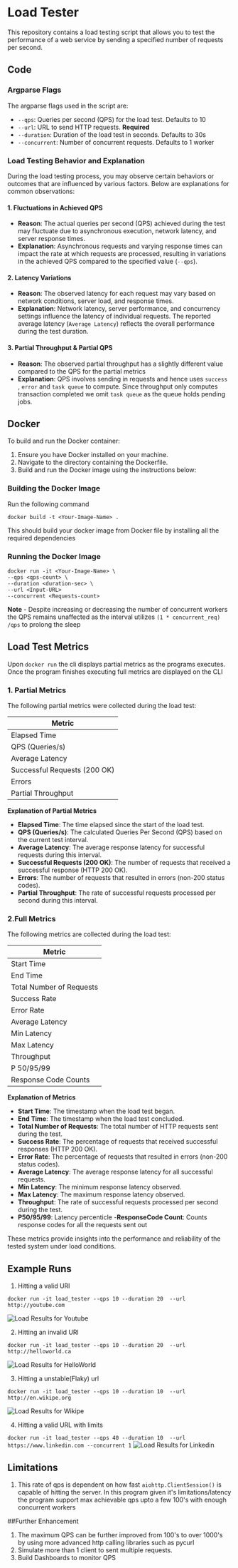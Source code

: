 # Load Tester

This repository contains a load testing script that allows you to test the performance of a web service by sending a specified number of requests per second.

## Code

### Argparse Flags
The argparse flags used in the script are:
- `--qps`: Queries per second (QPS) for the load test. Defaults to 10
- `--url`: URL to send HTTP requests. **Required**
- `--duration`: Duration of the load test in seconds. Defaults to 30s
- `--concurrent`: Number of concurrent requests. Defaults to 1 worker

### Load Testing Behavior and Explanation
During the load testing process, you may observe certain behaviors or outcomes that are influenced by various factors. Below are explanations for common observations:

#### 1. Fluctuations in Achieved QPS
- **Reason**: The actual queries per second (QPS) achieved during the test may fluctuate due to asynchronous execution, network latency, and server response times.
- **Explanation**: Asynchronous requests and varying response times can impact the rate at which requests are processed, resulting in variations in the achieved QPS compared to the specified value (`--qps`).

#### 2. Latency Variations
- **Reason**: The observed latency for each request may vary based on network conditions, server load, and response times.
- **Explanation**: Network latency, server performance, and concurrency settings influence the latency of individual requests. The reported average latency (`Average Latency`) reflects the overall performance during the test duration.

#### 3. Partial Throughput & Partial QPS
- **Reason**: The observed partial throughput has a slightly different value compared to the QPS for the partial metrics
- **Explanation**: QPS involves sending in requests and hence uses `success `, `error` and `task queue` to compute. Since throughput only computes transaction completed we omit `task queue` as the queue holds pending jobs. 


## Docker

To build and run the Docker container:

1. Ensure you have Docker installed on your machine.
2. Navigate to the directory containing the Dockerfile.
3. Build and run the Docker image using the instructions below:

### Building the Docker Image

Run the following command

```docker build -t <Your-Image-Name> .```

This should build your docker image from Docker file by installing all the required dependencies

### Running the Docker Image

``` 
docker run -it <Your-Image-Name> \
--qps <qps-count> \
--duration <duration-sec> \
--url <Input-URL>
--concurrent <Requests-count>
 ```
 **Note** - Despite increasing or decreasing the number of concurrent workers the QPS remains unaffected as the interval utilizes ```(1 * concurrent_req) /qps``` to prolong the sleep


## Load Test Metrics

Upon ```docker run``` the cli displays partial metrics as the programs executes.
Once the program finishes executing full metrics are displayed on the CLI

### 1. Partial Metrics

The following partial metrics were collected during the load test:

| Metric               |
|----------------------|
| Elapsed Time         |
| QPS (Queries/s)      |
| Average Latency      | 
| Successful Requests (200 OK) |
| Errors               |
| Partial Throughput   |

**Explanation of Partial Metrics**

- **Elapsed Time**: The time elapsed since the start of the load test.
- **QPS (Queries/s)**: The calculated Queries Per Second (QPS) based on the current test interval.
- **Average Latency**: The average response latency for successful requests during this interval.
- **Successful Requests (200 OK)**: The number of requests that received a successful response (HTTP 200 OK).
- **Errors**: The number of requests that resulted in errors (non-200 status codes).
- **Partial Throughput**: The rate of successful requests processed per second during this interval.

### 2.Full Metrics

The following metrics are collected during the load test:

| Metric               |
|----------------------|
| Start Time           |
| End Time             |
| Total Number of Requests |
| Success Rate         | 
| Error Rate           |
| Average Latency      | 
| Min Latency          | 
| Max Latency          |
| Throughput           |
| P 50/95/99           | 
| Response Code Counts | 

**Explanation of Metrics**

- **Start Time**: The timestamp when the load test began.
- **End Time**: The timestamp when the load test concluded.
- **Total Number of Requests**: The total number of HTTP requests sent during the test.
- **Success Rate**: The percentage of requests that received successful responses (HTTP 200 OK).
- **Error Rate**: The percentage of requests that resulted in errors (non-200 status codes).
- **Average Latency**: The average response latency for all successful requests.
- **Min Latency**: The minimum response latency observed.
- **Max Latency**: The maximum response latency observed.
- **Throughput**: The rate of successful requests processed per second during the test.
- **P50/95/99**: Latency percenticle
-**ResponseCode Count**: Counts response codes for all the requests sent out


These metrics provide insights into the performance and reliability of the tested system under load conditions.


## Example Runs

1. Hitting a valid URl

```docker run -it load_tester --qps 10 --duration 20  --url http://youtube.com```

![Load Results for Youtube](img/youtube.png)


2. Hitting an invalid URl

```docker run -it load_tester --qps 10 --duration 20  --url http://helloworld.ca```


![Load Results for HelloWorld](img/broken_url.png)


3. Hitting a unstable(Flaky) url

```docker run -it load_tester --qps 10 --duration 10  --url http://en.wikipe.org```

![Load Results for Wikipe](img/flaky_url.png)

4. Hitting a valid URL with limits

```docker run -it load_tester --qps 40 --duration 10  --url https://www.linkedin.com --concurrent 1```
![Load Results for Linkedin](img/linkedin.png)


## Limitations
1. This rate of qps is dependent on  how fast  `aiohttp.ClientSession()` is capable of hitting the server. In this program given it's limitations/latency the program support max achievable qps upto a few 100's with enough concurrent workers


##Further Enhancement
1. The maximum QPS can be further improved from 100's to over 1000's by using more advanced http calling libraries such as pycurl
2. Simulate more than 1 client to sent multiple requests.
3. Build Dashboards to monitor QPS
